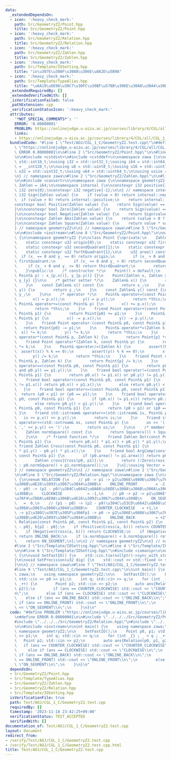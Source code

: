 ```yaml
---
data:
  _extendedDependsOn:
  - icon: ':heavy_check_mark:'
    path: Src/GeometryZ2/Point.hpp
    title: Src/GeometryZ2/Point.hpp
  - icon: ':heavy_check_mark:'
    path: Src/GeometryZ2/Relation.hpp
    title: Src/GeometryZ2/Relation.hpp
  - icon: ':heavy_check_mark:'
    path: Src/GeometryZ2/Zahlen.hpp
    title: Src/GeometryZ2/Zahlen.hpp
  - icon: ':heavy_check_mark:'
    path: Src/Template/IOSetting.hpp
    title: "io\u307E\u308F\u308A\u306E\u8A2D\u5B9A"
  - icon: ':heavy_check_mark:'
    path: Src/Template/TypeAlias.hpp
    title: "\u6A19\u6E96\u30C7\u30FC\u30BF\u578B\u306E\u30A8\u30A4\u30EA\u30A2\u30B9"
  _extendedRequiredBy: []
  _extendedVerifiedWith: []
  _isVerificationFailed: false
  _pathExtension: cpp
  _verificationStatusIcon: ':heavy_check_mark:'
  attributes:
    '*NOT_SPECIAL_COMMENTS*': ''
    ERROR: '0.00000001'
    PROBLEM: https://onlinejudge.u-aizu.ac.jp/courses/library/4/CGL/all/CGL_1_C
    links:
    - https://onlinejudge.u-aizu.ac.jp/courses/library/4/CGL/all/CGL_1_C
  bundledCode: "#line 1 \"Test/AOJ/CGL_1_C/GeometryZ2.test.cpp\"\n#define PROBLEM\
    \ \"https://onlinejudge.u-aizu.ac.jp/courses/library/4/CGL/all/CGL_1_C\"\n#define\
    \ ERROR 0.00000001\n\n#line 2 \"Src/GeometryZ2/Point.hpp\"\n\n#line 2 \"Src/Template/TypeAlias.hpp\"\
    \n\n#include <cstdint>\n#include <cstddef>\n\nnamespace zawa {\n\nusing i16 =\
    \ std::int16_t;\nusing i32 = std::int32_t;\nusing i64 = std::int64_t;\nusing i128\
    \ = __int128_t;\n\nusing u8 = std::uint8_t;\nusing u16 = std::uint16_t;\nusing\
    \ u32 = std::uint32_t;\nusing u64 = std::uint64_t;\n\nusing usize = std::size_t;\n\
    \n} // namespace zawa\n#line 2 \"Src/GeometryZ2/Zahlen.hpp\"\n\n#line 4 \"Src/GeometryZ2/Zahlen.hpp\"\
    \n\n#include <cassert>\n\nnamespace zawa {\n\nnamespace geometryZ2 {\n\nusing\
    \ Zahlen = i64;\n\nnamespace internal {\n\nconstexpr i32 positive{1};\nconstexpr\
    \ i32 zero{0};\nconstexpr i32 negative{-1};\n\n} // namespace internal\n\nconstexpr\
    \ i32 Sign(Zahlen value) {\n    if (value < 0) return internal::negative;\n  \
    \  if (value > 0) return internal::positive;\n    return internal::zero;\n}\n\n\
    constexpr bool Positive(Zahlen value) {\n    return Sign(value) == internal::positive;\n\
    }\n\nconstexpr bool Zero(Zahlen value) {\n    return Sign(value) == internal::zero;\n\
    }\n\nconstexpr bool Negative(Zahlen value) {\n    return Sign(value) == internal::negative;\n\
    }\n\nconstexpr Zahlen Abs(Zahlen value) {\n    return (value > 0 ? value : -value);\n\
    }\n\nconstexpr Zahlen Square(Zahlen value) {\n    return value * value;\n}\n\n\
    } // namespace geometryZ2\n\n} // namespace zawa\n#line 5 \"Src/GeometryZ2/Point.hpp\"\
    \n\n#include <iostream>\n#line 8 \"Src/GeometryZ2/Point.hpp\"\n\nnamespace zawa\
    \ {\n\nnamespace geometryZ2 {\n\nclass Point {\nprivate:\n    Zahlen x_{}, y_{};\n\
    \    static constexpr u32 origin{0};\n    static constexpr u32 firstQuadrant{1};\n\
    \    static constexpr u32 secondQuadrant{1};\n    static constexpr u32 thirdQuadrant{1};\n\
    \    static constexpr u32 forthQuadrant{1};\n\n    u32 area() const {\n      \
    \  if (x_ == 0 and y_ == 0) return origin;\n        if (x_ > 0 and y_ >= 0) return\
    \ firstQuadrant;\n        if (x_ <= 0 and y_ > 0) return secondQuadrant;\n   \
    \     if (x_ < 0 and y_ <= 0) return thirdQuadrant;\n        return forthQuadrant;\n\
    \    }\npublic:\n    /* constructor */\n    Point() = default;\n    Point(const\
    \ Point& p) : x_{p.x()}, y_{p.y()} {}\n    Point(Zahlen x, Zahlen y) : x_{x},\
    \ y_{y} {}\n\n    /* getter setter */\n    Zahlen& x() {\n        return x_;\n\
    \    }\n    const Zahlen& x() const {\n        return x_;\n    }\n    Zahlen&\
    \ y() {\n        return y_;\n    }\n    const Zahlen& y() const {\n        return\
    \ y_;\n    }\n\n    /* operator */\n    Point& operator=(const Point& p) {\n \
    \       x() = p.x();\n        y() = p.y();\n        return *this;\n    }\n   \
    \ Point& operator+=(const Point& p) {\n        x() += p.x();\n        y() += p.y();\n\
    \        return *this;\n    }\n    friend Point operator+(const Point& p0, const\
    \ Point& p1) {\n        return Point{p0} += p1;\n    }\n    Point& operator-=(const\
    \ Point& p) {\n        x() -= p.x();\n        y() -= p.y();\n        return *this;\n\
    \    }\n    friend Point operator-(const Point& p0, const Point& p1) {\n     \
    \   return Point{p0} -= p1;\n    }\n    Point& operator*=(Zahlen k) {\n      \
    \  x() *= k;\n        y() *= k;\n        return *this;\n    }\n    friend Point\
    \ operator*(const Point& p, Zahlen k) {\n        return Point{p} *= k;\n    }\n\
    \    friend Point operator*(Zahlen k, const Point& p) {\n        return Point{p}\
    \ *= k;\n    }\n    Point& operator/=(Zahlen k) {\n        assert(k);\n      \
    \  assert(x() % k == 0);\n        assert(y() % k == 0);\n        x() /= k;\n \
    \       y() /= k;\n        return *this;\n    }\n    friend Point operator/(const\
    \ Point& p, Zahlen k) {\n        return Point{p} /= k;\n    }\n    friend bool\
    \ operator==(const Point& p0, const Point& p1) {\n        return p0.x() == p1.x()\
    \ and p0.y() == p1.y();\n    }\n    friend bool operator!=(const Point& p0, const\
    \ Point& p1) {\n        return p0.x() != p1.x() or p0.y() != p1.y();\n    }\n\
    \    friend bool operator<(const Point& p0, const Point& p1) {\n        if (p0.x()\
    \ != p1.x()) return p0.x() < p1.x();\n        else return p0.y() < p1.y();\n \
    \   }\n    friend bool operator<=(const Point& p0, const Point& p1) {\n      \
    \  return (p0 < p1) or (p0 == p1);\n    }\n    friend bool operator>(const Point&\
    \ p0, const Point& p1) {\n        if (p0.x() != p1.x()) return p0.x() > p1.x();\n\
    \        else return p0.y() > p1.y();\n    }\n    friend bool operator>=(const\
    \ Point& p0, const Point& p1) {\n        return (p0 > p1) or (p0 == p1);\n   \
    \ }\n    friend std::istream& operator>>(std::istream& is, Point& p) {\n     \
    \   is >> p.x() >> p.y();\n        return is;\n    }\n    friend std::ostream&\
    \ operator<<(std::ostream& os, const Point& p) {\n        os << '(' << p.x() <<\
    \ ',' << p.y() << ')';\n        return os;\n    }\n\n    /* member function */\n\
    \    Zahlen normSquare() const {\n        return Square(x()) + Square(y());\n\
    \    }\n\n    /* friend function */\n    friend Zahlen Dot(const Point& p0, const\
    \ Point& p1) {\n        return p0.x() * p1.x() + p0.y() * p1.y();\n    }\n   \
    \ friend Zahlen Cross(const Point& p0, const Point& p1) {\n        return p0.x()\
    \ * p1.y() - p0.y() * p1.x();\n    }\n    friend bool ArgComp(const Point& p0,\
    \ const Point& p1) {\n        if (p0.area() != p1.area()) return p0.area() < p1.area();\n\
    \        Zahlen cross{Cross(p0, p1)};\n        return (!Zero(cross) ? Positive(cross)\
    \ : p0.normSquare() < p1.normSquare());\n    }\n};\nusing Vector = Point;\n\n\
    } // namespace geometryZ2\n\n} // namespace zawa\n#line 2 \"Src/GeometryZ2/Relation.hpp\"\
    \n\n#line 5 \"Src/GeometryZ2/Relation.hpp\"\n\nnamespace zawa {\n\nnamespace geometryZ2\
    \ {\n\nenum RELATION {\n    // p0 -> p1 -> p2\u306E\u9806\u3067\u76F4\u7DDA\u4E0A\
    \u306B\u4E26\u3093\u3067\u3044\u308B\n    ONLINE_FRONT        = -2,\n    // (p1\
    \ - p0) -> (p2 - p0)\u304C\u6642\u8A08\u56DE\u308A\u306B\u306A\u3063\u3066\u3044\
    \u308B\n    CLOCKWISE           = -1,\n    // p0 -> p2 -> p1\u306E\u9806\u3067\
    \u76F4\u7DDA\u4E0A\u306B\u4E26\u3093\u3067\u3044\u308B\n    ON_SEGMENT       \
    \   =  0,\n    // (p1 - p0) -> (p2 - p0)\u304C\u53CD\u6642\u8A08\u56DE\u308A\u306B\
    \u306A\u3063\u3066\u3044\u308B\n    COUNTER_CLOCKWISE   = +1,\n    // p2 -> p0\
    \ -> p1\u3001\u307E\u305F\u306Fp1 -> p0 -> p2\u306E\u9806\u3067\u76F4\u7DDA\u4E0A\
    \u306B\u4E26\u3093\u3067\u3044\u308B\n    ONLINE_BACK         = +2\n};\n\nRELATION\
    \ Relation(const Point& p0, const Point& p1, const Point& p2) {\n    Point a{p1\
    \ - p0}, b{p2 - p0};\n    if (Positive(Cross(a, b))) return COUNTER_CLOCKWISE;\n\
    \    if (Negative(Cross(a, b))) return CLOCKWISE;\n    if (Negative(Dot(a, b)))\
    \ return ONLINE_BACK;\n    if (a.normSquare() < b.normSquare()) return ONLINE_FRONT;\n\
    \    return ON_SEGMENT;\n};\n\n} // namespace geometryZ2\n\n} // namespace zawa\n\
    #line 2 \"Src/Template/IOSetting.hpp\"\n\n#line 4 \"Src/Template/IOSetting.hpp\"\
    \n\n#line 6 \"Src/Template/IOSetting.hpp\"\n#include <iomanip>\n\nnamespace zawa\
    \ {\n\nvoid SetFastIO() {\n    std::cin.tie(nullptr)->sync_with_stdio(false);\n\
    }\n\nvoid SetPrecision(u32 dig) {\n    std::cout << std::fixed << std::setprecision(dig);\n\
    }\n\n} // namespace zawa\n#line 7 \"Test/AOJ/CGL_1_C/GeometryZ2.test.cpp\"\n\n\
    #line 9 \"Test/AOJ/CGL_1_C/GeometryZ2.test.cpp\"\n\nint main() {\n    using namespace\
    \ zawa;\n    using namespace geometryZ2;\n\n    SetFastIO();\n    Point p0, p1;\
    \ std::cin >> p0 >> p1;\n    int q; std::cin >> q;\n    for (int _{} ; _ < q ;\
    \ _++) {\n        Point p2; std::cin >> p2;\n        auto ans{Relation(p0, p1,\
    \ p2)};\n        if (ans == COUNTER_CLOCKWISE) std::cout << \"COUNTER_CLOCKWISE\\\
    n\";\n        else if (ans == CLOCKWISE) std::cout << \"CLOCKWISE\\n\";\n    \
    \    else if (ans == ONLINE_BACK) std::cout << \"ONLINE_BACK\\n\";\n        else\
    \ if (ans == ONLINE_FRONT) std::cout << \"ONLINE_FRONT\\n\";\n        else std::cout\
    \ << \"ON_SEGMENT\\n\";\n    }\n}\n"
  code: "#define PROBLEM \"https://onlinejudge.u-aizu.ac.jp/courses/library/4/CGL/all/CGL_1_C\"\
    \n#define ERROR 0.00000001\n\n#include \"../../../Src/GeometryZ2/Point.hpp\"\n\
    #include \"../../../Src/GeometryZ2/Relation.hpp\"\n#include \"../../../Src/Template/IOSetting.hpp\"\
    \n\n#include <iostream>\n\nint main() {\n    using namespace zawa;\n    using\
    \ namespace geometryZ2;\n\n    SetFastIO();\n    Point p0, p1; std::cin >> p0\
    \ >> p1;\n    int q; std::cin >> q;\n    for (int _{} ; _ < q ; _++) {\n     \
    \   Point p2; std::cin >> p2;\n        auto ans{Relation(p0, p1, p2)};\n     \
    \   if (ans == COUNTER_CLOCKWISE) std::cout << \"COUNTER_CLOCKWISE\\n\";\n   \
    \     else if (ans == CLOCKWISE) std::cout << \"CLOCKWISE\\n\";\n        else\
    \ if (ans == ONLINE_BACK) std::cout << \"ONLINE_BACK\\n\";\n        else if (ans\
    \ == ONLINE_FRONT) std::cout << \"ONLINE_FRONT\\n\";\n        else std::cout <<\
    \ \"ON_SEGMENT\\n\";\n    }\n}\n"
  dependsOn:
  - Src/GeometryZ2/Point.hpp
  - Src/Template/TypeAlias.hpp
  - Src/GeometryZ2/Zahlen.hpp
  - Src/GeometryZ2/Relation.hpp
  - Src/Template/IOSetting.hpp
  isVerificationFile: true
  path: Test/AOJ/CGL_1_C/GeometryZ2.test.cpp
  requiredBy: []
  timestamp: '2023-11-18 23:42:25+09:00'
  verificationStatus: TEST_ACCEPTED
  verifiedWith: []
documentation_of: Test/AOJ/CGL_1_C/GeometryZ2.test.cpp
layout: document
redirect_from:
- /verify/Test/AOJ/CGL_1_C/GeometryZ2.test.cpp
- /verify/Test/AOJ/CGL_1_C/GeometryZ2.test.cpp.html
title: Test/AOJ/CGL_1_C/GeometryZ2.test.cpp
---
```

